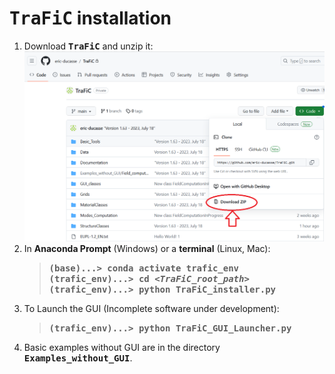 # <tt>TraFiC</tt> installation
1. Download <tt><b>TraFiC</b></tt> and unzip it:
   <img  src="download_TraFiC.png"/>   
1. In <b>Anaconda Prompt</b> (Windows) or a <b>terminal</b> (Linux, Mac):   
   > <tt><b>(base)...> conda activate trafic_env</b></tt> </b></tt>   
   > <tt><b>(trafic_env)...> cd <i><TraFiC_root_path></i> </b></tt>  
   > <tt><b>(trafic_env)...> python TraFiC_installer.py </b></tt>   
1. To Launch the GUI (Incomplete software under development):   
   > <tt><b>(trafic_env)...> python TraFiC_GUI_Launcher.py </b></tt>    
1. Basic examples without GUI are in the directory <tt><b>Examples_without_GUI</b></tt>.   
